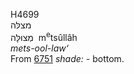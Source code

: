 <body>
  <p>H4699<br>  מצלּה  <br> מְצוּלָּה  ‎  m<sup>e</sup>tsûllâh  <br><i>mets-ool-law‘ </i><br>From <a href="h6751.htm">6751</a>  <i>shade: - </i>bottom.<br></p>
 </body>